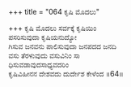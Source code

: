 +++
title = "064 ಕೃಷಿ ಮೊದಲು"

+++
ಕೃಷಿ ಮೊದಲು ಸರ್ವಕ್ಕೆ ಕೃಷಿಯಿಂ  
ಪಸರಿಸುವುದಾ ಕೃಷಿಯನುದ್ಯೋ  
ಗಿಸುವ ಜನವನು ಪಾಲಿಸುವುದಾ ಜನಪದದ ಜನದಿ  
ವಸು ತೆರಳುವುದು ವಸುವಿನಿಂ ಸಾ  
ಧಿಸುವಡಾವುದಸಾಧ್ಯವದರಿಂ  
ಕೃಷಿವಿಹೀನನ ದೇಶವದು ದುರ್ದೇಶ ಕೇಳೆಂದ     ॥64॥